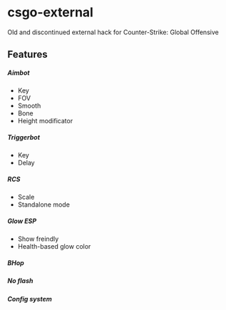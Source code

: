 # csgo-external
Old and discontinued external hack for Counter-Strike: Global Offensive
## Features
 ##### Aimbot
  * Key
  * FOV
  * Smooth
  * Bone
  * Height modificator
 ##### Triggerbot
  * Key
  * Delay
 ##### RCS
  * Scale
  * Standalone mode
 ##### Glow ESP
  * Show freindly
  * Health-based glow color
 ##### BHop
 ##### No flash
 ##### Config system
